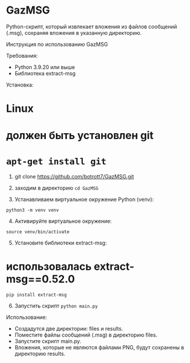 # GazMSG
Python-скрипт, который извлекает вложения из файлов сообщений (.msg), сохраняя вложения в указанную директорию.

Инструкция по использованию GazMSG

Требования:

* Python 3.9.20 или выше
* Библиотека extract-msg

Установка:
# Linux
# должен быть установлен git
# `apt-get install git`

1. git clone https://github.com/botrott7/GazMSG.git

2. заходим в директорию `cd GazMSG`

3. Устанавливаем виртуальное окружение Python (venv):

`python3 -m venv venv`

4. Активируйте виртуальное окружение:

`source venv/bin/activate`

5. Установите библиотеки extract-msg:
# использовалась extract-msg==0.52.0
`pip install extract-msg`

6. Запустить скрипт
`python main.py`

Использование:

* Создадутся две директории: files и results.
* Поместите файлы сообщений (.msg) в директорию files.
* Запустите скрипт main.py.
* Вложения, которые не являются файлами PNG, будут сохранены в директорию results.


